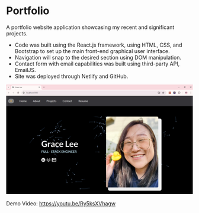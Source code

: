 # Portfolio

A portfolio website application showcasing my recent and significant projects.

- Code was built using the React.js framework, using HTML, CSS, and Bootstrap to set up the main front-end graphical user interface.
- Navigation will snap to the desired section using DOM manipulation.
- Contact form with email capabilities was built using third-party API, EmailJS.
- Site was deployed through Netlify and GitHub.

![Screenshot](/portfolio/1.png)

Demo Video: https://youtu.be/Ry5ksXVhagw
